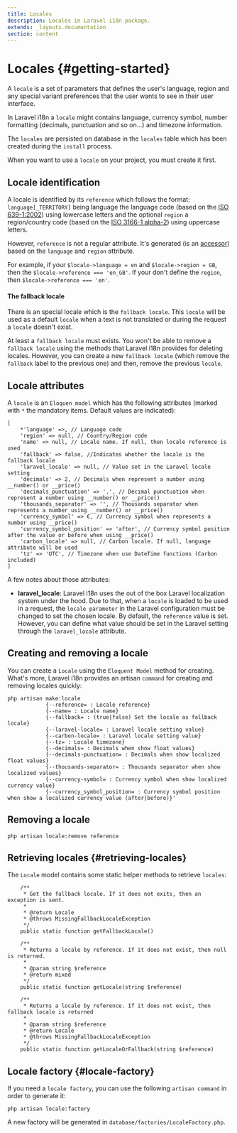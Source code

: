 ```yaml
---
title: Locales
description: Locales in Laravel i18n package.
extends: _layouts.documentation
section: content
---
```


# Locales {#getting-started}

A `locale` is a set of parameters that defines the user's language, region and any special variant preferences that the
user wants to see in their user interface.
 
In Laravel i18n a `locale` might contains language, currency symbol, number formatting (decimals, punctuation 
and so on...) and timezone information.

The `locales` are persisted on database in the `locales` table which has been created during the `install` process.

When you want to use a `locale` on your project, you must create it first.

## Locale identification
A locale is identified by its `reference` which follows the format: `language[_TERRITORY]` being language the 
language code (based on the [ISO 639-1:2002](https://en.wikipedia.org/wiki/ISO_639-1)) using lowercase letters and the 
optional `region` a region/country code (based on the [ISO 3166-1 alpha-2](https://en.wikipedia.org/wiki/ISO_3166-1_alpha-2)) 
using uppercase letters.

However, `reference` is not a regular attribute. It's generated (is an [accessor](#)) based on the `language` and `region`
attribute. 
 
For example, if your `$locale->language = en` and `$locale->region = GB`, then the `$locale->reference === 'en_GB'`. 
If your don't define the `region`, then `$locale->reference === 'en'`.

#### The fallback locale
There is an special locale which is the `fallback locale`. This `locale` will be used as a default `locale` when a text
is not translated or during the request a `locale` doesn't exist.

At least a `fallback locale` must exists. You won't be able to remove a `fallback locale` using the methods that
Laravel i18n provides for deleting locales. However, you can create a new `fallback locale` (which remove the `fallback`
label to the previous one) and then, remove the previous `locale`.

## Locale attributes
A `locale` is an `Eloquen model` which has the following attributes (marked with `*` the mandatory items. 
Default values are indicated):

```(php)
[
    *'language' =>, // Language code
    'region' => null, // Country/Region code
    'name' => null, // Locale name. If null, then locale reference is used
    'fallback' => false, //Indicates whether the locale is the fallback locale
    'laravel_locale' => null, // Value set in the Laravel locale setting
    'decimals' => 2, // Decimals when represent a number using __number() or __price()
    'decimals_punctuation' => '.', // Decimal punctuation when represent a number using __number() or __price()
    'thousands_separator' => '', // Thousands separator when represents a number using __number() or __price() 
    'currency_symbol' => €, // Currency symbol when represents a number using __price()
    'currency_symbol_position' => 'after', // Currency symbol position after the value or before when using __price()
    'carbon_locale' => null, // Carbon locale. If null, language attribute will be used
    'tz' => 'UTC', // Timezone when use DateTime functions (Carbon included)
]
```
A few notes about those attributes:

* **laravel_locale**: Laravel i18n uses the out of the box Laravel localization system under the hood. Due to that, when
a `locale` is loaded to be used in a request, the `locale parameter` in the Laravel configuration must be changed to 
set the chosen locale. By default, the `reference` value is set. However, you can define what value should be set in 
the Laravel setting through the `laravel_locale` attribute.

## Creating and removing a locale
You can create a `Locale` using the `Eloquent Model` method for creating. What's more, Laravel i18n provides an artisan
`command` for creating and removing locales quickly:

```
php artisan make:locale
            {--reference= : Locale reference}
            {--name= : Locale name}
            {--fallback= : (true|false) Set the locale as fallback locale}
            {--laravel-locale= : Laravel locale setting value}
            {--carbon-locale= : Laravel locale setting value}
            {--tz= : Locale timezone}
            {--decimals= : Decimals when show float values}
            {--decimals-punctuation= : Decimals when show localized float values}
            {--thousands-separator= : Thousands separator when show localized values}
            {--currency-symbol= : Currency symbol when show localized currency value}
            {--currency_symbol_position= : Currency symbol position when show a localized currency value (after|before)}'
```

## Removing a locale
```
php artisan locale:remove reference
```

## Retrieving locales {#retrieving-locales}
The `Locale` model contains some static helper methods to retrieve `locales`:

```(php)
    /**
     * Get the fallback locale. If it does not exits, then an exception is sent.
     *
     * @return Locale
     * @throws MissingFallbackLocaleException
     */
    public static function getFallbackLocale()

    /**
     * Returns a locale by reference. If it does not exist, then null is returned.
     *
     * @param string $reference
     * @return mixed
     */
    public static function getLocale(string $reference)
    
    /**
     * Returns a locale by reference. If it does not exist, then fallback locale is returned
     *
     * @param string $reference
     * @return Locale
     * @throws MissingFallbackLocaleException
     */
    public static function getLocaleOrFallback(string $reference)
```

## Locale factory {#locale-factory}
If you need a `locale factory`, you can use the following `artisan command` in order to generate it:

```
php artisan locale:factory
```

A new factory will be generated in `database/factories/LocaleFactory.php`.